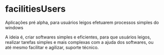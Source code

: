 # facilitiesUsers
Aplicações pré alpha, para usuários leigos efetuarem processos simples do windows

A ideia é, criar softwares simples e eficientes, para que usuários leigos, realizar tarefas simples e mais complexas com a ajuda dos softwares, ou até mesmo facilitar e agilizar, suporte técnico.
